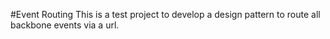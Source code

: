 #Event Routing
This is a test project to develop a design pattern to route all backbone
events via a url.
